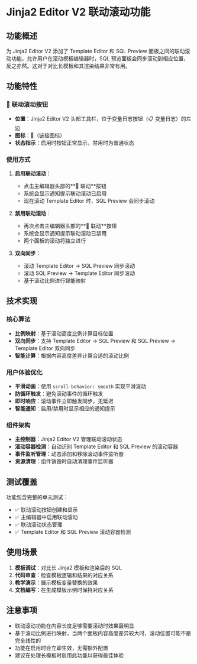 # Jinja2 Editor V2 联动滚动功能

## 功能概述

为 Jinja2 Editor V2 添加了 Template Editor 和 SQL Preview 面板之间的联动滚动功能，允许用户在滚动模板编辑器时，SQL 预览面板会同步滚动到相应位置，反之亦然。这对于对比长模板和其渲染结果非常有用。

## 功能特性

### 🔗 联动滚动按钮
- **位置**：Jinja2 Editor V2 头部工具栏，位于变量日志按钮（📋 变量日志）的左边
- **图标**：🔗（链接图标）
- **状态指示**：启用时按钮正常显示，禁用时为普通状态

### 使用方式

1. **启用联动滚动**：
   - 点击主编辑器头部的**🔗 联动**按钮
   - 系统会显示通知提示联动滚动已启用
   - 现在滚动 Template Editor 时，SQL Preview 会同步滚动

2. **禁用联动滚动**：
   - 再次点击主编辑器头部的**🔗 联动**按钮
   - 系统会显示通知提示联动滚动已禁用
   - 两个面板的滚动将独立进行

3. **双向同步**：
   - 滚动 Template Editor → SQL Preview 同步滚动
   - 滚动 SQL Preview → Template Editor 同步滚动
   - 基于滚动比例进行智能映射

## 技术实现

### 核心算法
- **比例映射**：基于滚动高度比例计算目标位置
- **双向同步**：支持 Template Editor → SQL Preview 和 SQL Preview → Template Editor 双向同步
- **智能计算**：根据内容高度差异计算合适的滚动比例

### 用户体验优化
- **平滑动画**：使用 `scroll-behavior: smooth` 实现平滑滚动
- **防循环触发**：避免滚动事件的循环触发
- **即时响应**：滚动事件立即触发同步，无延迟
- **智能通知**：启用/禁用时显示相应的通知提示

### 组件架构
- **主控制器**：Jinja2 Editor V2 管理联动滚动状态
- **滚动容器检测**：自动识别 Template Editor 和 SQL Preview 的滚动容器
- **事件监听管理**：动态添加和移除滚动事件监听器
- **资源清理**：组件销毁时自动清理事件监听器

## 测试覆盖

功能包含完整的单元测试：
- ✅ 联动滚动按钮创建和显示
- ✅ 主编辑器中启用联动滚动
- ✅ 联动滚动状态管理
- ✅ Template Editor 和 SQL Preview 滚动容器检测

## 使用场景

1. **模板调试**：对比长 Jinja2 模板和渲染后的 SQL
2. **代码审查**：检查模板逻辑和结果的对应关系
3. **教学演示**：展示模板变量替换的效果
4. **文档编写**：在生成模板示例时保持对应关系

## 注意事项

- 联动滚动功能在内容长度足够需要滚动时效果最明显
- 基于滚动比例进行映射，当两个面板内容高度差异较大时，滚动位置可能不是完全线性的
- 功能在启用时会立即生效，无需额外配置
- 建议在处理长模板时启用此功能以获得最佳体验